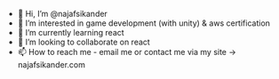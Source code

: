 - 👋 Hi, I’m @najafsikander
- 👀 I’m interested in game development (with unity) & aws certification
- 🌱 I’m currently learning react
- 💞️ I’m looking to collaborate on react
- 📫 How to reach me - email me or contact me via my site -> najafsikander.com

<!---
najafsikander/najafsikander is a ✨ special ✨ repository because its `README.md` (this file) appears on your GitHub profile.
You can click the Preview link to take a look at your changes.
--->
